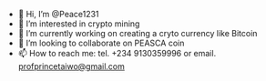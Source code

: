 - 👋 Hi, I’m @Peace1231
- 👀 I’m interested in crypto mining
- 🌱 I’m currently working on creating a cryto currency like Bitcoin
- 💞️ I’m looking to collaborate on PEASCA coin
- 📫 How to reach me: tel. +234 9130359996 or email. profprincetaiwo@gmail.com

<!---
Peace1231/Peace1231 is a ✨ special ✨ repository because its `README.md` (this file) appears on your GitHub profile.
You can click the Preview link to take a look at your changes.
--->
